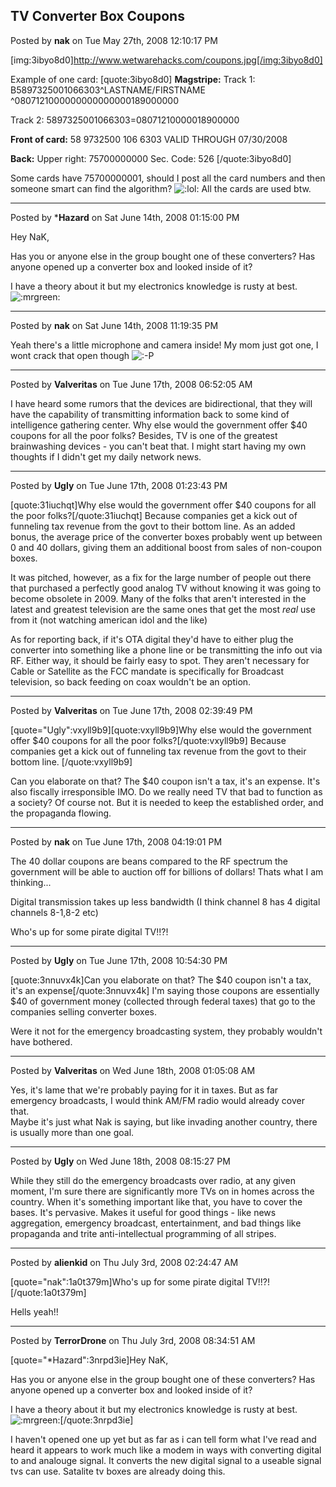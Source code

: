 ## TV Converter Box Coupons
Posted by **nak** on Tue May 27th, 2008 12:10:17 PM

[img:3ibyo8d0]http://www.wetwarehacks.com/coupons.jpg[/img:3ibyo8d0]

Example of one card:
[quote:3ibyo8d0]
**Magstripe:**
Track 1:
B5897325001066303^LASTNAME/FIRSTNAME             ^0807121000000000000000189000000

Track 2:
5897325001066303=08071210000018900000

**Front of card:**
58 9732500 106 6303
VALID THROUGH 07/30/2008

**Back:**
Upper right: 75700000000
Sec. Code: 526
[/quote:3ibyo8d0]

Some cards have 75700000001, should I post all the card numbers and then someone smart can find the algorithm?  <!-- s:lol: --><img src="{SMILIES_PATH}/icon_lol.gif" alt=":lol:" title="Laughing" /><!-- s:lol: -->  All the cards are used btw.

--------------------------------------------------------------------------------

Posted by ***Hazard** on Sat June 14th, 2008 01:15:00 PM

Hey NaK,

Has you or anyone else in the group bought one of these converters? Has anyone opened up a converter box and looked inside of it?

I have a theory about it but my electronics knowledge is rusty at best. <!-- s:mrgreen: --><img src="{SMILIES_PATH}/icon_mrgreen.gif" alt=":mrgreen:" title="Mr. Green" /><!-- s:mrgreen: -->

--------------------------------------------------------------------------------

Posted by **nak** on Sat June 14th, 2008 11:19:35 PM

Yeah there's a little microphone and camera inside!
My mom just got one, I wont crack that open though <!-- s:-P --><img src="{SMILIES_PATH}/icon_razz.gif" alt=":-P" title="Razz" /><!-- s:-P -->

--------------------------------------------------------------------------------

Posted by **Valveritas** on Tue June 17th, 2008 06:52:05 AM

I have heard some rumors that the devices are bidirectional, that they will have the capability of transmitting information back to some kind of intelligence gathering center.  Why else would the government offer $40 coupons for all the poor folks? Besides, TV is one of the greatest brainwashing devices - you can't beat that.  I might start having my own thoughts if I didn't get my daily network news.

--------------------------------------------------------------------------------

Posted by **Ugly** on Tue June 17th, 2008 01:23:43 PM

[quote:31iuchqt]Why else would the government offer $40 coupons for all the poor folks?[/quote:31iuchqt]
Because companies get a kick out of funneling tax revenue from the govt to their bottom line. As an added bonus, the average price of the converter boxes probably went up between 0 and 40 dollars, giving them an additional boost from sales of non-coupon boxes.

It was pitched, however, as a fix for the large number of people out there that purchased a perfectly good analog TV without knowing it was going to become obsolete in 2009. Many of the folks that aren't interested in the latest and greatest television are the same ones that get the most *real* use from it (not watching american idol and the like)

As for reporting back, if it's OTA digital they'd have to either plug the converter into something like a phone line or be transmitting the info out via RF. Either way, it should be fairly easy to spot. They aren't necessary for Cable or Satellite as the FCC mandate is specifically for Broadcast television, so back feeding on coax wouldn't be an option.

--------------------------------------------------------------------------------

Posted by **Valveritas** on Tue June 17th, 2008 02:39:49 PM

[quote="Ugly":vxyll9b9][quote:vxyll9b9]Why else would the government offer $40 coupons for all the poor folks?[/quote:vxyll9b9]
Because companies get a kick out of funneling tax revenue from the govt to their bottom line. [/quote:vxyll9b9]

Can you elaborate on that?  The $40 coupon isn't a tax, it's an expense.  It's also fiscally irresponsible IMO.   Do we really need TV that bad to function  as a society?  Of course not.  But it is needed to keep the established order, and the propaganda flowing.

--------------------------------------------------------------------------------

Posted by **nak** on Tue June 17th, 2008 04:19:01 PM

The 40 dollar coupons are beans compared to the RF spectrum the government will be able to auction off for billions of dollars! Thats what I am thinking...

Digital transmission takes up less bandwidth (I think channel 8 has 4 digital channels 8-1,8-2 etc)

Who's up for some pirate digital TV!!?!

--------------------------------------------------------------------------------

Posted by **Ugly** on Tue June 17th, 2008 10:54:30 PM

[quote:3nnuvx4k]Can you elaborate on that? The $40 coupon isn't a tax, it's an expense[/quote:3nnuvx4k]
I'm saying those coupons are essentially $40 of government money (collected through federal taxes) that go to the companies selling converter boxes.

Were it not for the emergency broadcasting system, they probably wouldn't have bothered.

--------------------------------------------------------------------------------

Posted by **Valveritas** on Wed June 18th, 2008 01:05:08 AM

Yes, it's lame that we're probably paying for it in taxes.  But as far emergency broadcasts, I would think AM/FM radio would already cover that.   
Maybe it's just what Nak is saying, but like invading another country, there is usually more than one goal.

--------------------------------------------------------------------------------

Posted by **Ugly** on Wed June 18th, 2008 08:15:27 PM

While they still do the emergency broadcasts over radio, at any given moment, I'm sure there are significantly more TVs on in homes across the country. When it's something important like that, you have to cover the bases. It's pervasive. Makes it useful for good things - like news aggregation, emergency broadcast, entertainment, and bad things like propaganda and trite anti-intellectual programming of all stripes.

--------------------------------------------------------------------------------

Posted by **alienkid** on Thu July 3rd, 2008 02:24:47 AM

[quote="nak":1a0t379m]Who's up for some pirate digital TV!!?![/quote:1a0t379m]

Hells yeah!!

--------------------------------------------------------------------------------

Posted by **TerrorDrone** on Thu July 3rd, 2008 08:34:51 AM

[quote="*Hazard":3nrpd3ie]Hey NaK,

Has you or anyone else in the group bought one of these converters? Has anyone opened up a converter box and looked inside of it?

I have a theory about it but my electronics knowledge is rusty at best. <!-- s:mrgreen: --><img src="{SMILIES_PATH}/icon_mrgreen.gif" alt=":mrgreen:" title="Mr. Green" /><!-- s:mrgreen: -->[/quote:3nrpd3ie]

I haven't opened one up yet but as far as i can tell form what I've read and heard it appears to work much like a modem in ways with converting digital to and analouge signal. It converts the new digital signal to a useable signal tvs can use. Satalite tv boxes are already doing this.
